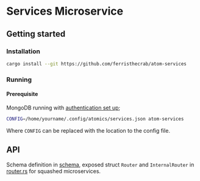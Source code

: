 # Services Microservice

## Getting started

### Installation

```sh
cargo install --git https://github.com/ferristhecrab/atom-services
```

### Running

#### Prerequisite
MongoDB running with [authentication set up](https://www.geeksforgeeks.org/how-to-enable-authentication-on-mongodb/);

```sh
CONFIG=/home/yourname/.config/atomics/services.json atom-services
```

Where `CONFIG` can be replaced with the location to the config file.

## API

Schema definition in [schema](./src/schema), exposed struct `Router` and `InternalRouter` in [router.rs](./src/router.rs) for squashed microservices.

